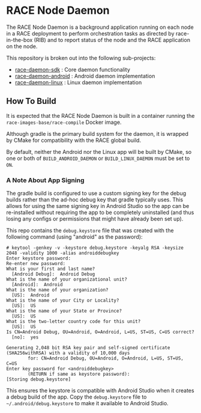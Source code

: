 # RACE Node Daemon

The RACE Node Daemon is a background application running on each node in a
RACE deployment to perform orchestration tasks as directed by race-in-the-box
(RIB) and to report status of the node and the RACE application on the node.

This repository is broken out into the following sub-projects:

* [race-daemon-sdk](/race-daemon-sdk/README.md) : Core daemon functionality
* [race-daemon-android](/race-daemon-android/README.md) : Android daemon implementation
* [race-daemon-linux](/race-daemon-linux/README.md) : Linux daemon implementation

## How To Build

It is expected that the RACE Node Daemon is built in a container running the
`race-images-base/race-compile` Docker image.

Although gradle is the primary build system for the daemon, it is wrapped by
CMake for compatibility with the RACE global build.

By default, neither the Android nor the Linux app will be built by CMake, so
one or both of `BUILD_ANDROID_DAEMON` or `BUILD_LINUX_DAEMON` must be set to
`ON`.

### A Note About App Signing

The gradle build is configured to use a custom signing key for the debug builds
rather than the ad-hoc debug key that gradle typically uses. This allows for
using the same signing key in Android Studio so the app can be re-installed
without requiring the app to be completely uninstalled (and thus losing any
configs or permissions that might have already been set up).

This repo contains the `debug.keystore` file that was created with the following
command (using "android" as the password):

```
# keytool -genkey -v -keystore debug.keystore -keyalg RSA -keysize 2048 -validity 1000 -alias androiddebugkey
Enter keystore password:
Re-enter new password:
What is your first and last name?
  [Android Debug]:  Android Debug
What is the name of your organizational unit?
  [Android]:  Android
What is the name of your organization?
  [US]:  Android
What is the name of your City or Locality?
  [US]:  US
What is the name of your State or Province?
  [US]:  US
What is the two-letter country code for this unit?
  [US]:  US
Is CN=Android Debug, OU=Android, O=Android, L=US, ST=US, C=US correct?
  [no]:  yes

Generating 2,048 bit RSA key pair and self-signed certificate (SHA256withRSA) with a validity of 10,000 days
        for: CN=Android Debug, OU=Android, O=Android, L=US, ST=US, C=US
Enter key password for <androiddebugkey>
        (RETURN if same as keystore password):
[Storing debug.keystore]
```

This ensures the keystore is compatible with Android Studio when it creates a
debug build of the app. Copy the `debug.keystore` file to
`~/.android/debug.keystore` to make it available to Android Studio.
